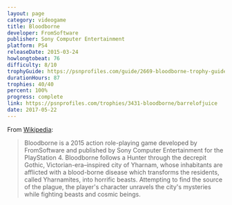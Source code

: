 ```yaml
---
layout: page
category: videogame
title: Bloodborne
developer: FromSoftware
publisher: Sony Computer Entertainment
platform: PS4
releaseDate: 2015-03-24
howlongtobeat: 76
difficulty: 8/10
trophyGuide: https://psnprofiles.com/guide/2669-bloodborne-trophy-guide
durationHours: 87
trophies: 40/40
percent: 100%
progress: complete
link: https://psnprofiles.com/trophies/3431-bloodborne/barrelofjuice
date: 2017-05-22
---
```


From [Wikipedia](https://en.wikipedia.org/wiki/Bloodborne):

> Bloodborne is a 2015 action role-playing game developed by FromSoftware and published by Sony Computer Entertainment for the PlayStation 4. Bloodborne follows a Hunter through the decrepit Gothic, Victorian-era–inspired city of Yharnam, whose inhabitants are afflicted with a blood-borne disease which transforms the residents, called Yharnamites, into horrific beasts. Attempting to find the source of the plague, the player's character unravels the city's mysteries while fighting beasts and cosmic beings.

